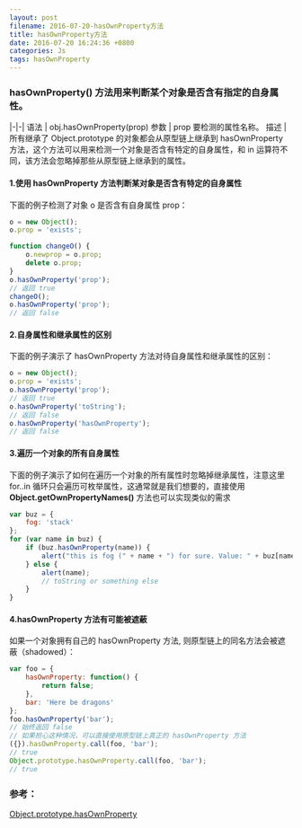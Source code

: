 ```yaml
---
layout: post
filename: 2016-07-20-hasOwnProperty方法
title: hasOwnProperty方法
date: 2016-07-20 16:24:36 +0800
categories: Js
tags: hasOwnProperty
---
```


### hasOwnProperty() 方法用来判断某个对象是否含有指定的自身属性。

|-|-|
语法 | obj.hasOwnProperty(prop)
参数 | prop 要检测的属性名称。
描述 | 所有继承了 Object.prototype 的对象都会从原型链上继承到 hasOwnProperty 方法，这个方法可以用来检测一个对象是否含有特定的自身属性，和 in 运算符不同，该方法会忽略掉那些从原型链上继承到的属性。

#### 1.使用 hasOwnProperty 方法判断某对象是否含有特定的自身属性

下面的例子检测了对象 o 是否含有自身属性 prop：

```javascript
o = new Object();
o.prop = 'exists';

function changeO() {
    o.newprop = o.prop;
    delete o.prop;
}
o.hasOwnProperty('prop');
// 返回 true
changeO();
o.hasOwnProperty('prop');
// 返回 false
```

#### 2.自身属性和继承属性的区别

下面的例子演示了 hasOwnProperty 方法对待自身属性和继承属性的区别：

```javascript
o = new Object();
o.prop = 'exists';
o.hasOwnProperty('prop');
// 返回 true
o.hasOwnProperty('toString');
// 返回 false
o.hasOwnProperty('hasOwnProperty');
// 返回 false
```

#### 3.遍历一个对象的所有自身属性

下面的例子演示了如何在遍历一个对象的所有属性时忽略掉继承属性，注意这里 for..in 循环只会遍历可枚举属性，这通常就是我们想要的，直接使用 **Object.getOwnPropertyNames()** 方法也可以实现类似的需求

```javascript
var buz = {
    fog: 'stack'
};
for (var name in buz) {
    if (buz.hasOwnProperty(name)) {
        alert("this is fog (" + name + ") for sure. Value: " + buz[name]);
    } else {
        alert(name);
        // toString or something else
    }
}
```

#### 4.hasOwnProperty 方法有可能被遮蔽

如果一个对象拥有自己的 hasOwnProperty 方法, 则原型链上的同名方法会被遮蔽（shadowed）：

```javascript
var foo = {
    hasOwnProperty: function() {
        return false;
    },
    bar: 'Here be dragons'
};
foo.hasOwnProperty('bar');
// 始终返回 false
// 如果担心这种情况，可以直接使用原型链上真正的 hasOwnProperty 方法
({}).hasOwnProperty.call(foo, 'bar');
// true
Object.prototype.hasOwnProperty.call(foo, 'bar');
// true
```

### 参考：
[Object.prototype.hasOwnProperty](https://developer.mozilla.org/en-US/docs/Web/JavaScript/Reference/Global_Objects/Object/hasOwnProperty)